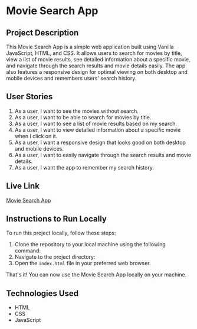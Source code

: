 # Movie Search App

## Project Description
This Movie Search App is a simple web application built using Vanilla JavaScript, HTML, and CSS. It allows users to search for movies by title, view a list of movie results, see detailed information about a specific movie, and navigate through the search results and movie details easily. The app also features a responsive design for optimal viewing on both desktop and mobile devices and remembers users' search history.

## User Stories
1. As a user, I want to see the movies without search.
2. As a user, I want to be able to search for movies by title.
3. As a user, I want to see a list of movie results based on my search.
4. As a user, I want to view detailed information about a specific movie when I click on it.
5. As a user, I want a responsive design that looks good on both desktop and mobile devices.
6. As a user, I want to easily navigate through the search results and movie details.
7. As a user, I want the app to remember my search history.

## Live Link
[Movie Search App](#) 

## Instructions to Run Locally
To run this project locally, follow these steps:
1. Clone the repository to your local machine using the following command:
2. Navigate to the project directory:
3. Open the `index.html` file in your preferred web browser.

That's it! You can now use the Movie Search App locally on your machine.

## Technologies Used
- HTML
- CSS
- JavaScript


